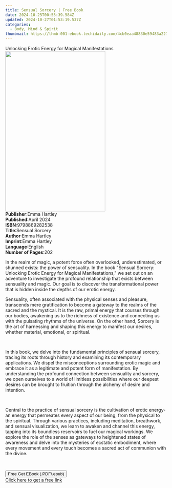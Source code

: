 ```yaml
---
title: Sensual Sorcery | Free Book
date: 2024-10-25T00:55:39.584Z
updated: 2024-10-27T01:53:19.537Z
categories:
  - Body, Mind & Spirit
thumbnail: https://thmb-001-ebook.techidaily.com/4cb0eaa48830e59483a227211efaac50b637988e817e0a2c297eeec0fda4d382.jpg
---
```

<main id="book-container">
  <div class="flex flex-col">
    <div class="book-brief flex-1 py-6 px-4 sm:p-6 md:py-10 md:px-8">
      <!-- brief-->
      <div class="book-brief-main">
        Unlocking Erotic Energy for Magical Manifestations
      </div>
    </div>
    <div
      class="book-meta-info flex-1 grid gap-4 col-start-1 col-end-3 row-start-1 sm:mb-6 sm:grid-cols-4 lg:gap-6 lg:col-start-2 lg:row-end-6 lg:row-span-6 lg:mb-0"
    >
      <div
        class="book-meta-info-left place-content-center mt-4 p-4 text-sm leading-6 col-start-2 col-span-2 dark:text-slate-400"
      >
        <img
          class="w-full h-500 object-cover rounded-lg sm:h-255 sm:col-span-2 lg:col-span-full"
          src="https://img-001-ebook.techidaily.com/defddc24a2cc252a84bb4ab44c3961bd8917471831e75b8ba0008894a0b5489c.jpg"
          alt=""
          width="312"
          height="500"
        />
      </div>
      <div
        class="book-meta-info-right mt-2 col-start-1 row-start-2 col-span-3 self-center"
      >
        <!-- meta data  -->
        <div class="flex flex-col px-4 md:px-8">
          <div class="flex-1">
            <strong>Publisher</strong>:<span class="px-2">Emma Hartley</span>
          </div>
          <div class="flex-1">
            <strong>Published</strong>:<span class="px-2">April 2024</span>
          </div>
          <div class="flex-1">
            <strong>ISBN</strong>:<span class="px-2">9798869282538</span>
          </div>
          <div class="flex-1">
            <strong>Title</strong>:<span class="px-2">Sensual Sorcery</span>
          </div>
          <div class="flex-1">
            <strong>Author</strong>:<span class="px-2">Emma Hartley</span>
          </div>
          <div class="flex-1">
            <strong>Imprint</strong>:<span class="px-2">Emma Hartley</span>
          </div>
          <div class="flex-1">
            <strong>Language</strong>:<span class="px-2">English</span>
          </div>
          <div class="flex-1">
            <strong>Number of Pages</strong>:<span class="px-2">202</span>
          </div>
        </div>
      </div>
    </div>
    <div class="book-description flex-1 py-6 px-4 sm:p-6 md:py-10 md:px-8">
      <div class="book-description-main">
        <div accordion-content="" id="description">
          <p class="ql-align-justify">
            In the realm of magic, a potent force often overlooked,
            underestimated, or shunned exists: the power of sensuality. In the
            book "Sensual Sorcery: Unlocking Erotic Energy for Magical
            Manifestations," we set out on an adventure to investigate the
            profound relationship that exists between sensuality and magic. Our
            goal is to discover the transformational power that is hidden inside
            the depths of our erotic energy.
          </p>
          <p class="ql-align-justify">
            Sensuality, often associated with the physical senses and pleasure,
            transcends mere gratification to become a gateway to the realms of
            the sacred and the mystical. It is the raw, primal energy that
            courses through our bodies, awakening us to the richness of
            existence and connecting us with the pulsating rhythms of the
            universe. On the other hand, Sorcery is the art of harnessing and
            shaping this energy to manifest our desires, whether material,
            emotional, or spiritual.
          </p>
          <p class="ql-align-justify"><br /></p>
          <p class="ql-align-justify">
            In this book, we delve into the fundamental principles of sensual
            sorcery, tracing its roots through history and examining its
            contemporary applications. We dispel the misconceptions surrounding
            erotic magic and embrace it as a legitimate and potent form of
            manifestation. By understanding the profound connection between
            sensuality and sorcery, we open ourselves to a world of limitless
            possibilities where our deepest desires can be brought to fruition
            through the alchemy of desire and intention.
          </p>
          <p class="ql-align-justify"><br /></p>
          <p class="ql-align-justify">
            Central to the practice of sensual sorcery is the cultivation of
            erotic energy-an energy that permeates every aspect of our being,
            from the physical to the spiritual. Through various practices,
            including meditation, breathwork, and sensual visualization, we
            learn to awaken and channel this energy, tapping into its boundless
            reservoirs to fuel our magical workings. We explore the role of the
            senses as gateways to heightened states of awareness and delve into
            the mysteries of ecstatic embodiment, where every movement and every
            touch becomes a sacred act of communion with the divine.
          </p>
          <p><br /></p>
        </div>
        <div class="accordion-fader"></div>
      </div>
    </div>
    <div class="book-excerpts flex-1 py-6 px-4 sm:p-6 md:py-10 md:px-8"></div>
    <div
      class="book-about-author flex-1 py-6 px-4 sm:p-6 md:py-10 md:px-8"
    ></div>
    <div class="book-free-get flex-1 py-6 px-4 sm:p-6 md:py-10 md:px-8">
      <button
        id="btn-free-get"
        class="bg-blue-500 hover:bg-blue-700 text-white font-bold py-2 px-4 rounded"
      >
        Free Get EBook (.PDF/.epub)
      </button>
      <div id="countdown-display" class="px-2 text-lg mt-2"></div>
      <a
        id="free-link"
        class="hidden bg-blue-500 hover:bg-blue-700 text-white font-bold py-2 px-4 rounded"
        href="https://www.ebooks.com/en-us/book/211279469/sensual-sorcery/emma-hartley/"
        target="_blank"
        >Click here to get a free link</a
      >
    </div>
    <script>
      let countdownTime = 0;
      let countdownInterval = null;
      document
        .getElementById('btn-free-get')
        .addEventListener('click', startCountdown);
      function startCountdown() {
        countdownTime = new Date().getTime() + 60000 * 3;
        countdownInterval = setInterval(updateCountdown, 1000);
        document.getElementById('btn-free-get').disabled = true;
        document
          .getElementById('btn-free-get')
          .classList.add('bg-gray-500', 'cursor-not-allowed');
      }
      function updateCountdown() {
        let currentTime = new Date().getTime();
        let timeLeft = countdownTime - currentTime;
        let secondsLeft = Math.floor(timeLeft / 1000);
        document.getElementById('countdown-display').innerHTML =
          `Remaining time: ${secondsLeft} seconds.`;
        if (secondsLeft <= 0) {
          clearInterval(countdownInterval);
          document.getElementById('btn-free-get').classList.add('hidden');
          document.getElementById('free-link').classList.remove('hidden');
          document.getElementById('countdown-display').innerHTML = '';
        }
      }
    </script>
  </div>
</main>

<ins class="adsbygoogle"
      style="display:block"
      data-ad-client="ca-pub-7571918770474297"
      data-ad-slot="8358498916"
      data-ad-format="auto"
      data-full-width-responsive="true"></ins>
    